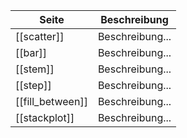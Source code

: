 | Seite | Beschreibung |
| ----------- | ----------- |
| [[scatter]] | Beschreibung... |
| [[bar]] | Beschreibung... |
| [[stem]] | Beschreibung... |
| [[step]] | Beschreibung... |
| [[fill_between]] | Beschreibung... |
| [[stackplot]] | Beschreibung... |